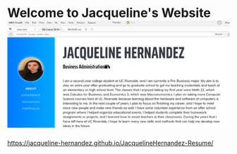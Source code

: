 
# Welcome to Jacqueline's Website![Website Screenshot](img/websitepreview.jpg)
https://jacqueline-hernandez.github.io/JacquelineHernandez-Resume/
